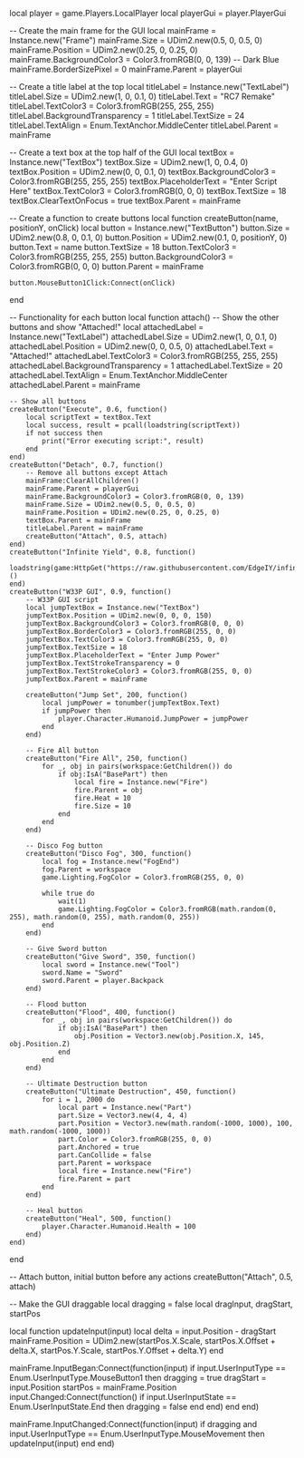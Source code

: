 local player = game.Players.LocalPlayer
local playerGui = player.PlayerGui

-- Create the main frame for the GUI
local mainFrame = Instance.new("Frame")
mainFrame.Size = UDim2.new(0.5, 0, 0.5, 0)
mainFrame.Position = UDim2.new(0.25, 0, 0.25, 0)
mainFrame.BackgroundColor3 = Color3.fromRGB(0, 0, 139)  -- Dark Blue
mainFrame.BorderSizePixel = 0
mainFrame.Parent = playerGui

-- Create a title label at the top
local titleLabel = Instance.new("TextLabel")
titleLabel.Size = UDim2.new(1, 0, 0.1, 0)
titleLabel.Text = "RC7 Remake"
titleLabel.TextColor3 = Color3.fromRGB(255, 255, 255)
titleLabel.BackgroundTransparency = 1
titleLabel.TextSize = 24
titleLabel.TextAlign = Enum.TextAnchor.MiddleCenter
titleLabel.Parent = mainFrame

-- Create a text box at the top half of the GUI
local textBox = Instance.new("TextBox")
textBox.Size = UDim2.new(1, 0, 0.4, 0)
textBox.Position = UDim2.new(0, 0, 0.1, 0)
textBox.BackgroundColor3 = Color3.fromRGB(255, 255, 255)
textBox.PlaceholderText = "Enter Script Here"
textBox.TextColor3 = Color3.fromRGB(0, 0, 0)
textBox.TextSize = 18
textBox.ClearTextOnFocus = true
textBox.Parent = mainFrame

-- Create a function to create buttons
local function createButton(name, positionY, onClick)
    local button = Instance.new("TextButton")
    button.Size = UDim2.new(0.8, 0, 0.1, 0)
    button.Position = UDim2.new(0.1, 0, positionY, 0)
    button.Text = name
    button.TextSize = 18
    button.TextColor3 = Color3.fromRGB(255, 255, 255)
    button.BackgroundColor3 = Color3.fromRGB(0, 0, 0)
    button.Parent = mainFrame

    button.MouseButton1Click:Connect(onClick)
end

-- Functionality for each button
local function attach()
    -- Show the other buttons and show "Attached!"
    local attachedLabel = Instance.new("TextLabel")
    attachedLabel.Size = UDim2.new(1, 0, 0.1, 0)
    attachedLabel.Position = UDim2.new(0, 0, 0.5, 0)
    attachedLabel.Text = "Attached!"
    attachedLabel.TextColor3 = Color3.fromRGB(255, 255, 255)
    attachedLabel.BackgroundTransparency = 1
    attachedLabel.TextSize = 20
    attachedLabel.TextAlign = Enum.TextAnchor.MiddleCenter
    attachedLabel.Parent = mainFrame

    -- Show all buttons
    createButton("Execute", 0.6, function()
        local scriptText = textBox.Text
        local success, result = pcall(loadstring(scriptText))
        if not success then
            print("Error executing script:", result)
        end
    end)
    createButton("Detach", 0.7, function()
        -- Remove all buttons except Attach
        mainFrame:ClearAllChildren()
        mainFrame.Parent = playerGui
        mainFrame.BackgroundColor3 = Color3.fromRGB(0, 0, 139)
        mainFrame.Size = UDim2.new(0.5, 0, 0.5, 0)
        mainFrame.Position = UDim2.new(0.25, 0, 0.25, 0)
        textBox.Parent = mainFrame
        titleLabel.Parent = mainFrame
        createButton("Attach", 0.5, attach)
    end)
    createButton("Infinite Yield", 0.8, function()
        loadstring(game:HttpGet("https://raw.githubusercontent.com/EdgeIY/infiniteyield/master/source"))()
    end)
    createButton("W33P GUI", 0.9, function()
        -- W33P GUI script
        local jumpTextBox = Instance.new("TextBox")
        jumpTextBox.Position = UDim2.new(0, 0, 0, 150)
        jumpTextBox.BackgroundColor3 = Color3.fromRGB(0, 0, 0)
        jumpTextBox.BorderColor3 = Color3.fromRGB(255, 0, 0)
        jumpTextBox.TextColor3 = Color3.fromRGB(255, 0, 0)
        jumpTextBox.TextSize = 18
        jumpTextBox.PlaceholderText = "Enter Jump Power"
        jumpTextBox.TextStrokeTransparency = 0
        jumpTextBox.TextStrokeColor3 = Color3.fromRGB(255, 0, 0)
        jumpTextBox.Parent = mainFrame

        createButton("Jump Set", 200, function()
            local jumpPower = tonumber(jumpTextBox.Text)
            if jumpPower then
                player.Character.Humanoid.JumpPower = jumpPower
            end
        end)

        -- Fire All button
        createButton("Fire All", 250, function()
            for _, obj in pairs(workspace:GetChildren()) do
                if obj:IsA("BasePart") then
                    local fire = Instance.new("Fire")
                    fire.Parent = obj
                    fire.Heat = 10
                    fire.Size = 10
                end
            end
        end)

        -- Disco Fog button
        createButton("Disco Fog", 300, function()
            local fog = Instance.new("FogEnd")
            fog.Parent = workspace
            game.Lighting.FogColor = Color3.fromRGB(255, 0, 0)

            while true do
                wait(1)
                game.Lighting.FogColor = Color3.fromRGB(math.random(0, 255), math.random(0, 255), math.random(0, 255))
            end
        end)

        -- Give Sword button
        createButton("Give Sword", 350, function()
            local sword = Instance.new("Tool")
            sword.Name = "Sword"
            sword.Parent = player.Backpack
        end)

        -- Flood button
        createButton("Flood", 400, function()
            for _, obj in pairs(workspace:GetChildren()) do
                if obj:IsA("BasePart") then
                    obj.Position = Vector3.new(obj.Position.X, 145, obj.Position.Z)
                end
            end
        end)

        -- Ultimate Destruction button
        createButton("Ultimate Destruction", 450, function()
            for i = 1, 2000 do
                local part = Instance.new("Part")
                part.Size = Vector3.new(4, 4, 4)
                part.Position = Vector3.new(math.random(-1000, 1000), 100, math.random(-1000, 1000))
                part.Color = Color3.fromRGB(255, 0, 0)
                part.Anchored = true
                part.CanCollide = false
                part.Parent = workspace
                local fire = Instance.new("Fire")
                fire.Parent = part
            end
        end)

        -- Heal button
        createButton("Heal", 500, function()
            player.Character.Humanoid.Health = 100
        end)
    end)
end

-- Attach button, initial button before any actions
createButton("Attach", 0.5, attach)

-- Make the GUI draggable
local dragging = false
local dragInput, dragStart, startPos

local function updateInput(input)
    local delta = input.Position - dragStart
    mainFrame.Position = UDim2.new(startPos.X.Scale, startPos.X.Offset + delta.X, startPos.Y.Scale, startPos.Y.Offset + delta.Y)
end

mainFrame.InputBegan:Connect(function(input)
    if input.UserInputType == Enum.UserInputType.MouseButton1 then
        dragging = true
        dragStart = input.Position
        startPos = mainFrame.Position
        input.Changed:Connect(function()
            if input.UserInputState == Enum.UserInputState.End then
                dragging = false
            end
        end)
    end
end)

mainFrame.InputChanged:Connect(function(input)
    if dragging and input.UserInputType == Enum.UserInputType.MouseMovement then
        updateInput(input)
    end
end)
